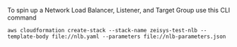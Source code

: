 To spin up a Network Load Balancer, Listener, and Target Group use this CLI command
```
aws cloudformation create-stack --stack-name zeisys-test-nlb --template-body file://nlb.yaml --parameters file://nlb-parameters.json
```